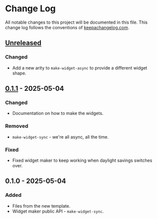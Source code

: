 # Change Log
All notable changes to this project will be documented in this file. This change log follows the conventions of [keepachangelog.com](http://keepachangelog.com/).

## [Unreleased]
### Changed
- Add a new arity to `make-widget-async` to provide a different widget shape.

## [0.1.1] - 2025-05-04
### Changed
- Documentation on how to make the widgets.

### Removed
- `make-widget-sync` - we're all async, all the time.

### Fixed
- Fixed widget maker to keep working when daylight savings switches over.

## 0.1.0 - 2025-05-04
### Added
- Files from the new template.
- Widget maker public API - `make-widget-sync`.

[Unreleased]: https://sourcehost.site/your-name/jepsen.nats/compare/0.1.1...HEAD
[0.1.1]: https://sourcehost.site/your-name/jepsen.nats/compare/0.1.0...0.1.1
